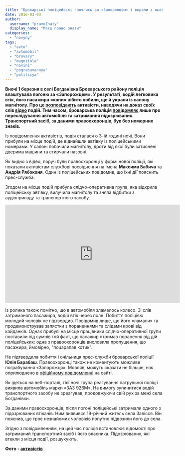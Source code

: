 ```yaml
---
title: "Броварські поліцейські ганялись за «Запорожцем» і вкрали з нього магнітолу – активісти"
date: 2016-03-03
author: 
  username: "pravoZnaty"
  display_name: "Маєш право знати"
categories: 
  - "novyny"
tags: 
  - "avto"
  - "avtomobil"
  - "brovary"
  - "magnitola"
  - "novini"
  - "pograbuvannya"
  - "politsiya"
---
```


**Вночі 1 березня в селі Богданівка Броварського району поліція влаштувала погоню за «Запорожцем». У результаті, водій легковика втік, його пасажира «копи» нібито побили, ще й украли із салону магнітолу. Про це [розповідають](https://www.facebook.com/permalink.php?story_fbid=481806865353618&id=100005729266954) активісти, наводячи на доказ своїх слів [відео](https://www.youtube.com/watch?v=C82UcQ9egMU) подій. Тим часом, броварська поліція [повідомляє](http://www.kv.npu.gov.ua/uk/publish/article/194694) лише про переслідування автомобіля та затримання підозрюваних. Транспортний засіб, за даними правоохоронців, був без номерних знаків.**

Із повідомлення активістів, подія сталася о 3-ій годині ночі. Вони прибули на місце подій, де віднайшли автівку із поліцейськими номерами. У салоні побачили магнітолу, дроти від якої були затиснені дверима машини та стирчали назовні.

Як видно з відео, поруч були правоохоронці у формі нової поліції, які показали активістам службові посвідчення на імена **Максима Бабича** та **Андрія Рябоконя**. Один із поліцейських повідомив, що їхні дії пояснить прес-служба.

Згодом на місце подій прибула слідчо-оперативна група, яка відкрила поліцейську автівку, вилучила магнітолу та зняла відбитки з аудіоприладу та транспортного засобу.

<iframe src="https://www.youtube.com/embed/C82UcQ9egMU" width="560" height="315" frameborder="0" allowfullscreen="allowfullscreen"></iframe>

Із ролика також помітно, що в автомобіля зламалось колесо. Зі слів затриманого пасажира, водій втік через поле. Побиття поліцією молодий чоловік не підтвердив. Повідомив лише, що його «ламали» та продемонстрував запястки з пораненнями та слідами крові від кайданків. Однак прибулі на місце працівники слідчо-оперативної групи поставили під сумнів той факт, що пасажир отримав поранення від дій поліцейських: одна з правоохоронців висловила пропущення, що пасажира, ймовірно, "поцарапав котик".

Не підтвердила побиття і очільниця прес-служби броварської поліції **Юлія Барабаш**. Правоохоронці також не коментують можливе пограбування «Запорожця». Мовляв, можуть сказати не більше, ніж оприлюднено в [офіційному повідомленні](http://www.kv.npu.gov.ua/uk/publish/article/194694) на сайті.

Як ідеться на веб-порталі, тієї ночі група реагування патрульної поліції виявила автомобіль марки «ЗАЗ 926М». На вимогу зупинитися водій транспортного засобу не зреагував, продовжуючи свій рух за межі села Богданівки.

За даними правоохоронців, після погоні поліцейські затримали одного з підозрюваних втікачів. Ним виявився 19-річний житель села Залісся. Він пояснив, що троє незнайомих чоловіків попутно підвозили його до села.

Згідно з повідомленням, на цей час поліція встановлює відомості про затриманий транспортний засіб і його власника. Підозрюваних, які втекли з місця події, розшукують.

**Фото - [активістів](https://www.facebook.com/permalink.php?story_fbid=481806865353618&id=100005729266954)**
